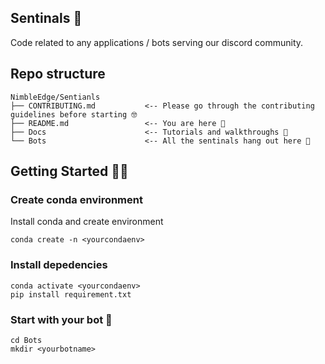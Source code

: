 ## Sentinals 🤖

Code related to any applications / bots serving our discord community.

## Repo structure
```
NimbleEdge/Sentianls
├── CONTRIBUTING.md           <-- Please go through the contributing guidelines before starting 🤓
├── README.md                 <-- You are here 📌
├── Docs                      <-- Tutorials and walkthroughs 🧐
└── Bots                      <-- All the sentinals hang out here 🌝 
```

## Getting Started 🦾🤖

### Create conda environment 

Install conda and create environment

```
conda create -n <yourcondaenv>
```

### Install depedencies

```
conda activate <yourcondaenv>
pip install requirement.txt
```

### Start with your bot 🦾

```
cd Bots
mkdir <yourbotname>
```

